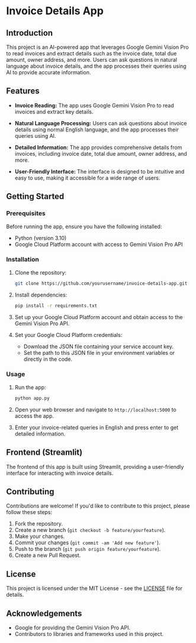 # Invoice Details App

## Introduction

This project is an AI-powered app that leverages Google Gemini Vision Pro to read invoices and extract details such as the invoice date, total due amount, owner address, and more. Users can ask questions in natural language about invoice details, and the app processes their queries using AI to provide accurate information.

## Features

- **Invoice Reading:** The app uses Google Gemini Vision Pro to read invoices and extract key details.
  
- **Natural Language Processing:** Users can ask questions about invoice details using normal English language, and the app processes their queries using AI.

- **Detailed Information:** The app provides comprehensive details from invoices, including invoice date, total due amount, owner address, and more.

- **User-Friendly Interface:** The interface is designed to be intuitive and easy to use, making it accessible for a wide range of users.

## Getting Started

### Prerequisites

Before running the app, ensure you have the following installed:

- Python (version 3.10)
- Google Cloud Platform account with access to Gemini Vision Pro API

### Installation

1. Clone the repository:

   ```bash
   git clone https://github.com/yourusername/invoice-details-app.git
   ```

2. Install dependencies:

   ```bash
   pip install -r requirements.txt
   ```

3. Set up your Google Cloud Platform account and obtain access to the Gemini Vision Pro API.

4. Set your Google Cloud Platform credentials:

   - Download the JSON file containing your service account key.
   - Set the path to this JSON file in your environment variables or directly in the code.

### Usage

1. Run the app:

   ```bash
   python app.py
   ```

2. Open your web browser and navigate to `http://localhost:5000` to access the app.

3. Enter your invoice-related queries in English and press enter to get detailed information.

## Frontend (Streamlit)

The frontend of this app is built using Streamlit, providing a user-friendly interface for interacting with invoice details.

## Contributing

Contributions are welcome! If you'd like to contribute to this project, please follow these steps:

1. Fork the repository.
2. Create a new branch (`git checkout -b feature/yourfeature`).
3. Make your changes.
4. Commit your changes (`git commit -am 'Add new feature'`).
5. Push to the branch (`git push origin feature/yourfeature`).
6. Create a new Pull Request.

## License

This project is licensed under the MIT License - see the [LICENSE](LICENSE) file for details.

## Acknowledgements

- Google for providing the Gemini Vision Pro API.
- Contributors to libraries and frameworks used in this project.
